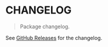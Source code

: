 # CHANGELOG

> Package changelog.

See [GitHub Releases](https://github.com/stdlib-js/random-base-shared/releases) for the changelog.